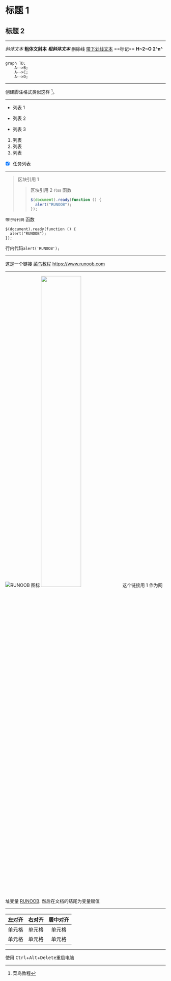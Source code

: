 # 标题 1

## 标题 2

---

_斜体文本_
**粗体文斜本**
**_粗斜体文本_**
~~删除线~~
<u>带下划线文本</u>
==标记==
**H~2~O**
**2^n^**

---

```mermaid
graph TD;
    A-->B;
    A-->C;
    A-->D;
```

---

创建脚注格式类似这样 [^runoob]。
[^runoob]: 菜鸟教程

---

- 列表 1

* 列表 2

- 列表 3

1. 列表
2. 列表
3. 列表

- [x] 任务列表

---

> 区块引用 1
>
> > 区块引用 2
> > `代码` 函数
> >
> > ```javascript
> > $(document).ready(function () {
> >   alert("RUNOOB");
> > });
> > ```

`带行号代码` 函数

```javascript{.line-numbers}
$(document).ready(function () {
  alert("RUNOOB");
});
```

行内代码`alert('RUNOOB');`

---

这是一个链接 [菜鸟教程](https://www.runoob.com)
<https://www.runoob.com>

---

![RUNOOB 图标](http://static.runoob.com/images/runoob-logo.png "RUNOOB")
<img src="http://static.runoob.com/images/runoob-logo.png" width="50%">
这个链接用 1 作为网址变量 [RUNOOB][1].
然后在文档的结尾为变量赋值

[1]: http://static.runoob.com/images/runoob-logo.png

---

| 左对齐 | 右对齐 | 居中对齐 |
| :----- | -----: | :------: |
| 单元格 | 单元格 |  单元格  |
| 单元格 | 单元格 |  单元格  |

---

使用 <kbd>Ctrl</kbd>+<kbd>Alt</kbd>+<kbd>Delete</kbd>重启电脑

